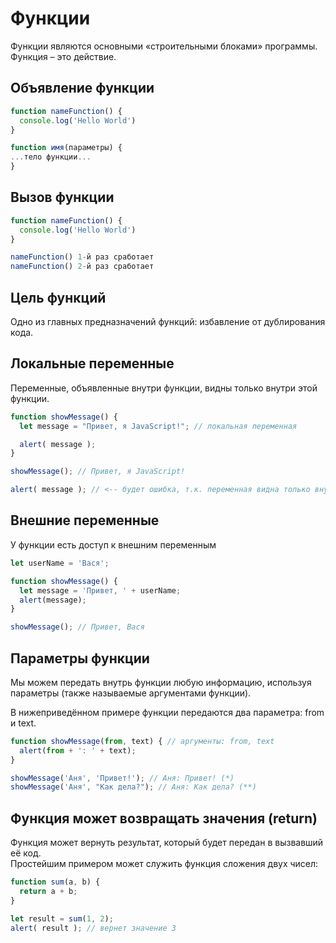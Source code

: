 # Функции

Функции являются основными «строительными блоками» программы. <br>
Функция – это действие.

## Объявление функции

```js
function nameFunction() {
  console.log('Hello World')
}

function имя(параметры) {
...тело функции...
}
```

## Вызов функции

```js
function nameFunction() {
  console.log('Hello World')
}

nameFunction() 1-й раз сработает
nameFunction() 2-й раз сработает
```

## Цель функций 

Одно из главных предназначений функций: избавление от дублирования кода.

## Локальные переменные 

Переменные, объявленные внутри функции, видны только внутри этой функции.

```js
function showMessage() {
  let message = "Привет, я JavaScript!"; // локальная переменная

  alert( message );
}

showMessage(); // Привет, я JavaScript!

alert( message ); // <-- будет ошибка, т.к. переменная видна только внутри функции
```

## Внешние переменные
У функции есть доступ к внешним переменным

```js
let userName = 'Вася';

function showMessage() {
  let message = 'Привет, ' + userName;
  alert(message);
}

showMessage(); // Привет, Вася
```

## Параметры функции

Мы можем передать внутрь функции любую информацию, используя параметры (также называемые аргументами функции).

В нижеприведённом примере функции передаются два параметра: from и text.

```js
function showMessage(from, text) { // аргументы: from, text
  alert(from + ': ' + text);
}

showMessage('Аня', 'Привет!'); // Аня: Привет! (*)
showMessage('Аня', "Как дела?"); // Аня: Как дела? (**)
```

## Функция может возвращать значения (return)

Функция может вернуть результат, который будет передан в вызвавший её код. <br>
Простейшим примером может служить функция сложения двух чисел:

```js
function sum(a, b) {
  return a + b;
}

let result = sum(1, 2);
alert( result ); // вернет значение 3
```